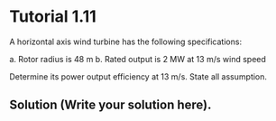 # Tutorial 1.11

A horizontal axis wind turbine has the following specifications:

a. Rotor radius is 48 m
b. Rated output is 2 MW at 13 m/s wind speed

Determine its power output efficiency at 13 m/s.  State all assumption.

## Solution (Write your solution here).

